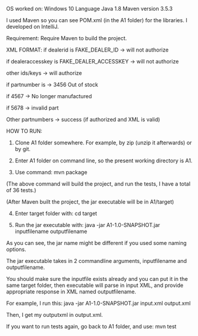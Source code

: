 OS worked on: Windows 10
Language Java 1.8
Maven version 3.5.3

I used Maven so you can see POM.xml (in the A1 folder) for the libraries.
I developed on IntelliJ.

Requirement: Require Maven to build the project.

XML FORMAT:
if dealerid is FAKE_DEALER_ID  -> will not authorize

if dealeraccesskey is FAKE_DEALER_ACCESSKEY  -> will not authorize

other ids/keys  -> will authorize

if partnumber is  -> 3456 Out of stock

if 4567  -> No longer manufactured

if 5678  -> invalid part

Other partnumbers  -> success (if authorized and XML is valid)

HOW TO RUN:
1. Clone A1 folder somewhere. For example, by zip (unzip it afterwards) or by git.

2. Enter A1 folder on command line, so the present working directory is A1.

3. Use command: mvn package

(The above command will build the project, and run the tests, I have a total of 36 tests.)

(After Maven built the project, the jar executable will be in A1/target)

4. Enter target folder with: cd target

5. Run the jar executable with: java -jar A1-1.0-SNAPSHOT.jar inputfilename outputfilename

As you can see, the jar name might be different if you used some naming options.

The jar executable takes in 2 commandline arguments, inputfilename and outputfilename.

You should make sure the inputfile exists already and you can put it in the same target folder, then executable will parse in input XML,
and provide appropriate response in XML named outputfilename.

For example, I run this: java -jar A1-1.0-SNAPSHOT.jar input.xml output.xml

Then, I get my outputxml in output.xml.

If you want to run tests again, go back to A1 folder, and use: mvn test



